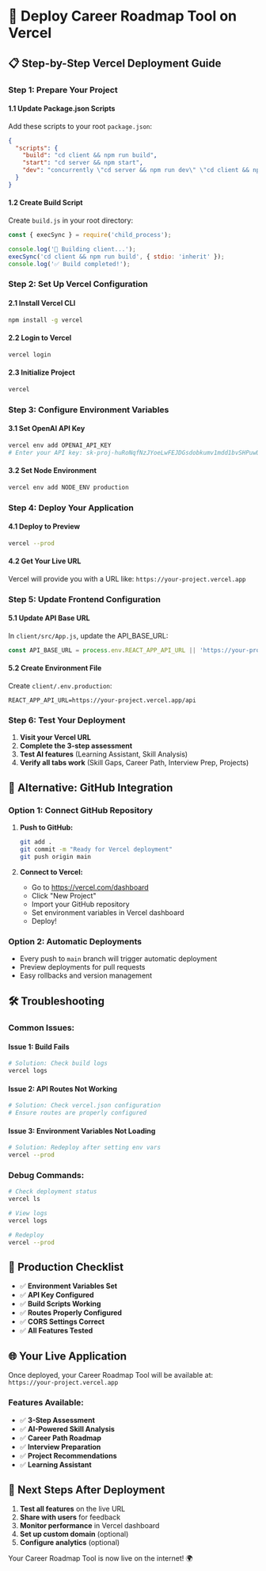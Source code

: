 # 🚀 Deploy Career Roadmap Tool on Vercel

## 📋 **Step-by-Step Vercel Deployment Guide**

### **Step 1: Prepare Your Project**

#### 1.1 Update Package.json Scripts
Add these scripts to your root `package.json`:

```json
{
  "scripts": {
    "build": "cd client && npm run build",
    "start": "cd server && npm start",
    "dev": "concurrently \"cd server && npm run dev\" \"cd client && npm start\""
  }
}
```

#### 1.2 Create Build Script
Create `build.js` in your root directory:

```javascript
const { execSync } = require('child_process');

console.log('🔨 Building client...');
execSync('cd client && npm run build', { stdio: 'inherit' });
console.log('✅ Build completed!');
```

### **Step 2: Set Up Vercel Configuration**

#### 2.1 Install Vercel CLI
```bash
npm install -g vercel
```

#### 2.2 Login to Vercel
```bash
vercel login
```

#### 2.3 Initialize Project
```bash
vercel
```

### **Step 3: Configure Environment Variables**

#### 3.1 Set OpenAI API Key
```bash
vercel env add OPENAI_API_KEY
# Enter your API key: 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
```

#### 3.2 Set Node Environment
```bash
vercel env add NODE_ENV production
```

### **Step 4: Deploy Your Application**

#### 4.1 Deploy to Preview
```bash
vercel --prod
```

#### 4.2 Get Your Live URL
Vercel will provide you with a URL like: `https://your-project.vercel.app`

### **Step 5: Update Frontend Configuration**

#### 5.1 Update API Base URL
In `client/src/App.js`, update the API_BASE_URL:

```javascript
const API_BASE_URL = process.env.REACT_APP_API_URL || 'https://your-project.vercel.app/api';
```

#### 5.2 Create Environment File
Create `client/.env.production`:

```
REACT_APP_API_URL=https://your-project.vercel.app/api
```

### **Step 6: Test Your Deployment**

1. **Visit your Vercel URL**
2. **Complete the 3-step assessment**
3. **Test AI features** (Learning Assistant, Skill Analysis)
4. **Verify all tabs work** (Skill Gaps, Career Path, Interview Prep, Projects)

## 🔧 **Alternative: GitHub Integration**

### **Option 1: Connect GitHub Repository**

1. **Push to GitHub:**
   ```bash
   git add .
   git commit -m "Ready for Vercel deployment"
   git push origin main
   ```

2. **Connect to Vercel:**
   - Go to https://vercel.com/dashboard
   - Click "New Project"
   - Import your GitHub repository
   - Set environment variables in Vercel dashboard
   - Deploy!

### **Option 2: Automatic Deployments**

- Every push to `main` branch will trigger automatic deployment
- Preview deployments for pull requests
- Easy rollbacks and version management

## 🛠️ **Troubleshooting**

### **Common Issues:**

#### Issue 1: Build Fails
```bash
# Solution: Check build logs
vercel logs
```

#### Issue 2: API Routes Not Working
```bash
# Solution: Check vercel.json configuration
# Ensure routes are properly configured
```

#### Issue 3: Environment Variables Not Loading
```bash
# Solution: Redeploy after setting env vars
vercel --prod
```

### **Debug Commands:**
```bash
# Check deployment status
vercel ls

# View logs
vercel logs

# Redeploy
vercel --prod
```

## 🎯 **Production Checklist**

- ✅ **Environment Variables Set**
- ✅ **API Key Configured**
- ✅ **Build Scripts Working**
- ✅ **Routes Properly Configured**
- ✅ **CORS Settings Correct**
- ✅ **All Features Tested**

## 🌐 **Your Live Application**

Once deployed, your Career Roadmap Tool will be available at:
`https://your-project.vercel.app`

### **Features Available:**
- ✅ **3-Step Assessment**
- ✅ **AI-Powered Skill Analysis**
- ✅ **Career Path Roadmap**
- ✅ **Interview Preparation**
- ✅ **Project Recommendations**
- ✅ **Learning Assistant**

## 🚀 **Next Steps After Deployment**

1. **Test all features** on the live URL
2. **Share with users** for feedback
3. **Monitor performance** in Vercel dashboard
4. **Set up custom domain** (optional)
5. **Configure analytics** (optional)

Your Career Roadmap Tool is now live on the internet! 🌍
